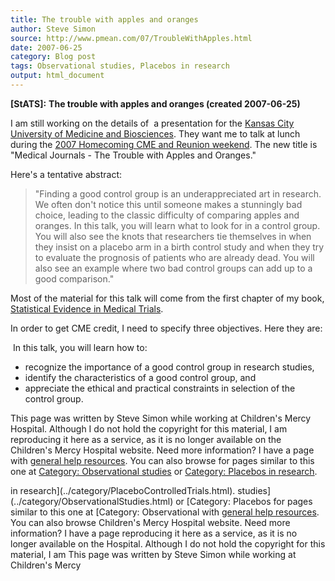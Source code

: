 ```yaml
---
title: The trouble with apples and oranges
author: Steve Simon
source: http://www.pmean.com/07/TroubleWithApples.html
date: 2007-06-25
category: Blog post
tags: Observational studies, Placebos in research
output: html_document
---
```

**[StATS]:** **The trouble with apples and oranges
(created 2007-06-25)**

I am still working on the details of  a presentation for the [Kansas
City University of Medicine and Biosciences](http://www.kcumb.edu/).
They want me to talk at lunch during the [2007 Homecoming CME and
Reunion
weekend](http://alumni.kcumb.edu/s/68/index.aspx?sid=68&pgid=13&cid=97&gid=1&event_id=105350).
The new title is \"Medical Journals - The Trouble with Apples and
Oranges.\"

Here\'s a tentative abstract:

> \"Finding a good control group is an underappreciated art in research.
> We often don\'t notice this until someone makes a stunningly bad
> choice, leading to the classic difficulty of comparing apples and
> oranges. In this talk, you will learn what to look for in a control
> group. You will also see the knots that researchers tie themselves in
> when they insist on a placebo arm in a birth control study and when
> they try to evaluate the prognosis of patients who are already dead.
> You will also see an example where two bad control groups can add up
> to a good comparison.\"

Most of the material for this talk will come from the first chapter of
my book, [Statistical Evidence in Medical Trials](../evidence.asp).

In order to get CME credit, I need to specify three objectives. Here
they are:

 In this talk, you will learn how to:

-   recognize the importance of a good control group in research
    studies,
-   identify the characteristics of a good control group, and
-   appreciate the ethical and practical constraints in selection of the
    control group.

This page was written by Steve Simon while working at Children\'s Mercy
Hospital. Although I do not hold the copyright for this material, I am
reproducing it here as a service, as it is no longer available on the
Children\'s Mercy Hospital website. Need more information? I have a page
with [general help resources](../GeneralHelp.html). You can also browse
for pages similar to this one at [Category: Observational
studies](../category/ObservationalStudies.html) or [Category: Placebos
in research](../category/PlaceboControlledTrials.html).
<!---More--->
in research](../category/PlaceboControlledTrials.html).
studies](../category/ObservationalStudies.html) or [Category: Placebos
for pages similar to this one at [Category: Observational
with [general help resources](../GeneralHelp.html). You can also browse
Children\'s Mercy Hospital website. Need more information? I have a page
reproducing it here as a service, as it is no longer available on the
Hospital. Although I do not hold the copyright for this material, I am
This page was written by Steve Simon while working at Children\'s Mercy

<!---Do not use
**[StATS]:** **The trouble with apples and oranges
This page was written by Steve Simon while working at Children\'s Mercy
Hospital. Although I do not hold the copyright for this material, I am
reproducing it here as a service, as it is no longer available on the
Children\'s Mercy Hospital website. Need more information? I have a page
with [general help resources](../GeneralHelp.html). You can also browse
for pages similar to this one at [Category: Observational
studies](../category/ObservationalStudies.html) or [Category: Placebos
in research](../category/PlaceboControlledTrials.html).
--->

